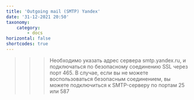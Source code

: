```yaml
---
title: 'Outgoing mail (SMTP) Yandex'
date: '31-12-2021 20:50'
taxonomy:
    category:
        - docs
horizontal: false
shortcodes: true
---
```


>>> Необходимо указать адрес сервера smtp.yandex.ru, и подключаться по безопасному соединению SSL через порт 465. В случае, если вы не можете воспользоваться безопасным соединением, вы можете подключиться к SMTP-серверу по портам 25 или 587